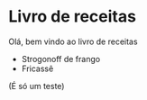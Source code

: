 # Livro de receitas 

Olá, bem vindo ao livro de receitas 
 - Strogonoff de frango
 - Fricassê

 (É só um teste)
